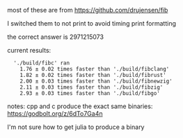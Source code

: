most of these are from https://github.com/drujensen/fib

I switched them to not print to avoid timing print formatting

the correct answer is 2971215073

current results:
```
  './build/fibc' ran
    1.76 ± 0.02 times faster than './build/fibclang'
    1.82 ± 0.02 times faster than './build/fibrust'
    2.00 ± 0.03 times faster than './build/fibnewzig'
    2.11 ± 0.03 times faster than './build/fibzig'
    2.93 ± 0.03 times faster than './build/fibgo'
```

notes:
  cpp and c produce the exact same binaries: https://godbolt.org/z/6dTo7Ga4n
  
  I'm not sure how to get julia to produce a binary
